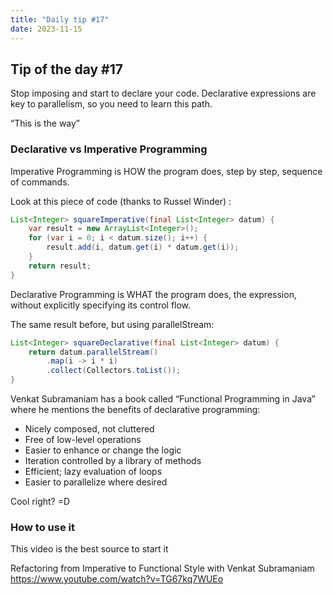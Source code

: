 ```yaml
---
title: "Daily tip #17"
date: 2023-11-15
---
```


## Tip of the day #17

Stop imposing and start to declare your code. Declarative expressions are key to parallelism, 
so you need to learn this path. 

“This is the way”

### Declarative vs Imperative Programming

Imperative Programming is HOW the program does, step by step, sequence of commands. 

Look at this piece of code (thanks to Russel Winder) :


```java
List<Integer> squareImperative(final List<Integer> datum) {
    var result = new ArrayList<Integer>();
    for (var i = 0; i < datum.size(); i++) {
        result.add(i, datum.get(i) * datum.get(i));
    }
    return result;
}
```

Declarative Programming is WHAT the program does, the expression, 
without explicitly specifying its control flow.

The same result before, but using parallelStream:


```java
List<Integer> squareDeclarative(final List<Integer> datum) {
    return datum.parallelStream()
        .map(i -> i * i)
        .collect(Collectors.toList());
}
```

Venkat Subramaniam has a book called “Functional Programming in Java”
 where he mentions the benefits of declarative programming:

* Nicely composed, not cluttered
* Free of low-level operations
* Easier to enhance or change the logic
* Iteration controlled by a library of methods
* Efficient; lazy evaluation of loops
* Easier to parallelize where desired

Cool right?  =D


### How to use it

This video is the best source to start it

Refactoring from Imperative to Functional Style with Venkat Subramaniam
https://www.youtube.com/watch?v=TG67kq7WUEo
